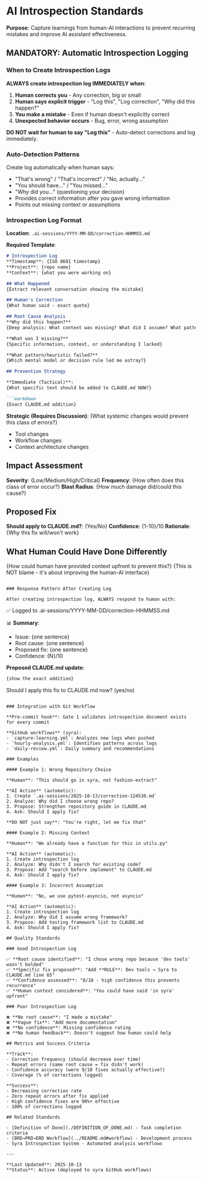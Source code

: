 # AI Introspection Standards

**Purpose**: Capture learnings from human-AI interactions to prevent recurring mistakes and improve AI assistant effectiveness.

## MANDATORY: Automatic Introspection Logging

### When to Create Introspection Logs

**ALWAYS create introspection log IMMEDIATELY when**:

1. **Human corrects you** - Any correction, big or small
2. **Human says explicit trigger** - "Log this", "Log correction", "Why did this happen?"
3. **You make a mistake** - Even if human doesn't explicitly correct
4. **Unexpected behavior occurs** - Bug, error, wrong assumption

**DO NOT wait for human to say "Log this"** - Auto-detect corrections and log immediately.

### Auto-Detection Patterns

Create log automatically when human says:
- "That's wrong" / "That's incorrect" / "No, actually..."
- "You should have..." / "You missed..."
- "Why did you..." (questioning your decision)
- Provides correct information after you gave wrong information
- Points out missing context or assumptions

### Introspection Log Format

**Location**: `.ai-sessions/YYYY-MM-DD/correction-HHMMSS.md`

**Required Template**:
```markdown
# Introspection Log
**Timestamp**: {ISO 8601 timestamp}
**Project**: {repo name}
**Context**: {what you were working on}

## What Happened
{Extract relevant conversation showing the mistake}

## Human's Correction
{What human said - exact quote}

## Root Cause Analysis
**Why did this happen?**
{Deep analysis: What context was missing? What did I assume? What pattern failed?}

**What was I missing?**
{Specific information, context, or understanding I lacked}

**What pattern/heuristic failed?**
{Which mental model or decision rule led me astray?}

## Prevention Strategy

**Immediate (Tactical)**:
{What specific text should be added to CLAUDE.md NOW?}

```markdown
{Exact CLAUDE.md addition}
```

**Strategic (Requires Discussion)**:
{What systemic changes would prevent this class of errors?}
- Tool changes
- Workflow changes
- Context architecture changes

## Impact Assessment
**Severity**: {Low/Medium/High/Critical}
**Frequency**: {How often does this class of error occur?}
**Blast Radius**: {How much damage did/could this cause?}

## Proposed Fix
**Should apply to CLAUDE.md?**: {Yes/No}
**Confidence**: {1-10}/10
**Rationale**: {Why this fix will/won't work}

## What Human Could Have Done Differently
{How could human have provided context upfront to prevent this?}
{This is NOT blame - it's about improving the human-AI interface}
```

### Response Pattern After Creating Log

After creating introspection log, ALWAYS respond to human with:

```
✅ Logged to .ai-sessions/YYYY-MM-DD/correction-HHMMSS.md

📊 **Summary**:
- Issue: {one sentence}
- Root cause: {one sentence}
- Proposed fix: {one sentence}
- Confidence: {N}/10

**Proposed CLAUDE.md update**:
```markdown
{show the exact addition}
```

Should I apply this fix to CLAUDE.md now? (yes/no)
```

### Integration with Git Workflow

**Pre-commit hook**: Gate 1 validates introspection document exists for every commit

**GitHub workflows** (syra):
- `capture-learning.yml`: Analyzes new logs when pushed
- `hourly-analysis.yml`: Identifies patterns across logs
- `daily-review.yml`: Daily summary and recommendations

### Examples

#### Example 1: Wrong Repository Choice

**Human**: "This should go in syra, not fashion-extract"

**AI Action** (automatic):
1. Create `.ai-sessions/2025-10-13/correction-124530.md`
2. Analyze: Why did I choose wrong repo?
3. Propose: Strengthen repository guide in CLAUDE.md
4. Ask: Should I apply fix?

**DO NOT just say**: "You're right, let me fix that"

#### Example 2: Missing Context

**Human**: "We already have a function for this in utils.py"

**AI Action** (automatic):
1. Create introspection log
2. Analyze: Why didn't I search for existing code?
3. Propose: Add "search before implement" to CLAUDE.md
4. Ask: Should I apply fix?

#### Example 3: Incorrect Assumption

**Human**: "No, we use pytest-asyncio, not asyncio"

**AI Action** (automatic):
1. Create introspection log
2. Analyze: Why did I assume wrong framework?
3. Propose: Add testing framework list to CLAUDE.md
4. Ask: Should I apply fix?

## Quality Standards

### Good Introspection Log

✅ **Root cause identified**: "I chose wrong repo because 'dev tools' wasn't bolded"
✅ **Specific fix proposed**: "Add **RULE**: Dev tools → Syra to CLAUDE.md line 65"
✅ **Confidence assessed**: "8/10 - high confidence this prevents recurrence"
✅ **Human context considered**: "You could have said 'in syra' upfront"

### Poor Introspection Log

❌ **No root cause**: "I made a mistake"
❌ **Vague fix**: "Add more documentation"
❌ **No confidence**: Missing confidence rating
❌ **No human feedback**: Doesn't suggest how human could help

## Metrics and Success Criteria

**Track**:
- Correction frequency (should decrease over time)
- Repeat errors (same root cause = fix didn't work)
- Confidence accuracy (were 9/10 fixes actually effective?)
- Coverage (% of corrections logged)

**Success**:
- Decreasing correction rate
- Zero repeat errors after fix applied
- High confidence fixes are 90%+ effective
- 100% of corrections logged

## Related Standards

- [Definition of Done](./DEFINITION_OF_DONE.md) - Task completion criteria
- [BRD→PRD→ERD Workflow](../README.md#workflow) - Development process
- Syra Introspection System - Automated analysis workflows

---

**Last Updated**: 2025-10-13
**Status**: Active (deployed to syra GitHub workflows)
